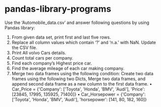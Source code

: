 # pandas-library-programs
Use the ‘Automobile_data.csv’ and answer following questions by using Pandas library:
1. From given data set, print first and last five rows.
2. Replace all column values which contain ‘?’ and ‘n.a.’ with NaN. Update the CSV file.
3. Print All volvo Cars details.
4. Count total cars per company.
5. Find each company’s Highest price car.
6. Find the average mileage of each car making company.
7. Merge two data frames using the following condition: Create two data frames using the
following two Dicts, Merge two data frames, and append second data frame as a new
column to the first data frame.
• Car_Price = {'Company': ['Toyota', 'Honda', 'BMV', 'Audi'], 'Price': [23845, 17995,
135925, 71400]}
• Car_Horsepower = {'Company': ['Toyota', 'Honda', 'BMV', 'Audi'], 'horsepower': [141, 80,
182, 160]}
